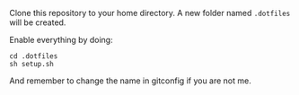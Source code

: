 Clone this repository to your home directory. A new folder named `.dotfiles` will be created.

Enable everything by doing:

```
cd .dotfiles
sh setup.sh
```

And remember to change the name in gitconfig if you are not me.
